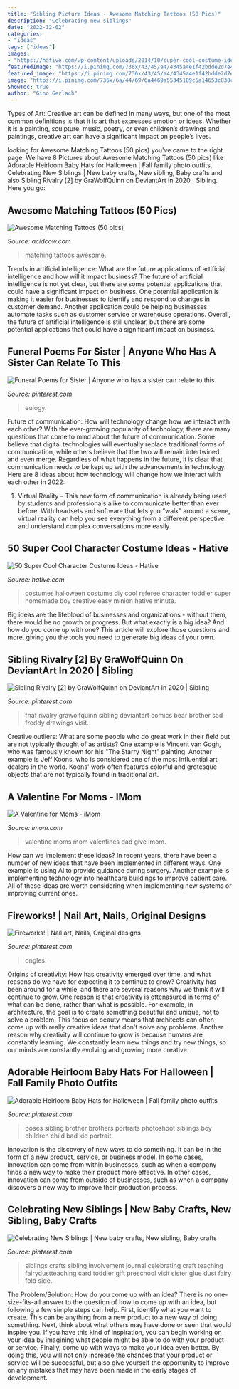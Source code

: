 ```yaml
---
title: "Sibling Picture Ideas - Awesome Matching Tattoos (50 Pics)"
description: "Celebrating new siblings"
date: "2022-12-02"
categories:
- "ideas"
tags: ["ideas"]
images:
- "https://hative.com/wp-content/uploads/2014/10/super-cool-costume-ideas/29-baby-referee-halloween-costume.jpg"
featuredImage: "https://i.pinimg.com/736x/43/45/a4/4345a4e1f42bdde2d7e4e0a9df082fae--brother-photography-poses-photography-ideas.jpg"
featured_image: "https://i.pinimg.com/736x/43/45/a4/4345a4e1f42bdde2d7e4e0a9df082fae--brother-photography-poses-photography-ideas.jpg"
image: "https://i.pinimg.com/736x/6a/44/69/6a4469a55345189c5a14653c838c1766.jpg"
ShowToc: true
author: "Gino Gerlach"
---
```



Types of Art:
Creative art can be defined in many ways, but one of the most common definitions is that it is art that expresses emotion or ideas. Whether it is a painting, sculpture, music, poetry, or even children’s drawings and paintings, creative art can have a significant impact on people’s lives.

	

		
looking for Awesome Matching Tattoos (50 pics) you've came to the right page. We have 8 Pictures about Awesome Matching Tattoos (50 pics) like Adorable Heirloom Baby Hats for Halloween | Fall family photo outfits, Celebrating New Siblings | New baby crafts, New sibling, Baby crafts and also Sibling Rivalry [2] by GraWolfQuinn on DeviantArt in 2020 | Sibling. Here you go:
		
    
## Awesome Matching Tattoos (50 Pics)

<img loading=lazy src="https://cdn.acidcow.com/pics/20190528/1559058939_iz2vl8tv0y.jpg" onerror="this.onerror=null;this.src='https://tse4.mm.bing.net/th?id=OIP.zkKMot3mXCdBrejS29HjRwHaJQ&amp;pid=15.1';" alt="Awesome Matching Tattoos (50 pics)">

_Source: acidcow.com_

>matching tattoos awesome. 

	

Trends in artificial intelligence: What are the future applications of artificial intelligence and how will it impact business?
The future of artificial intelligence is not yet clear, but there are some potential applications that could have a significant impact on business. One potential application is making it easier for businesses to identify and respond to changes in customer demand. Another application could be helping businesses automate tasks such as customer service or warehouse operations. Overall, the future of artificial intelligence is still unclear, but there are some potential applications that could have a significant impact on business.

    
## Funeral Poems For Sister | Anyone Who Has A Sister Can Relate To This

<img loading=lazy src="https://i.pinimg.com/736x/6a/44/69/6a4469a55345189c5a14653c838c1766.jpg" onerror="this.onerror=null;this.src='https://tse1.mm.bing.net/th?id=OIP.xqgee3ucCZn4rCXKIeF2HQHaLG&amp;pid=15.1';" alt="Funeral Poems for Sister | Anyone who has a sister can relate to this">

_Source: pinterest.com_

>eulogy. 

	

Future of communication: How will technology change how we interact with each other?
With the ever-growing popularity of technology, there are many questions that come to mind about the future of communication. Some believe that digital technologies will eventually replace traditional forms of communication, while others believe that the two will remain intertwined and even merge. Regardless of what happens in the future, it is clear that communication needs to be kept up with the advancements in technology. Here are 8 ideas about how technology will change how we interact with each other in 2022: 
1. Virtual Reality – This new form of communication is already being used by students and professionals alike to communicate better than ever before. With headsets and software that lets you “walk” around a scene, virtual reality can help you see everything from a different perspective and understand complex conversations more easily. 


    
## 50 Super Cool Character Costume Ideas - Hative

<img loading=lazy src="https://hative.com/wp-content/uploads/2014/10/super-cool-costume-ideas/29-baby-referee-halloween-costume.jpg" onerror="this.onerror=null;this.src='https://tse3.mm.bing.net/th?id=OIP.Q2cVG39tb395qh7SNgci0QHaLG&amp;pid=15.1';" alt="50 Super Cool Character Costume Ideas - Hative">

_Source: hative.com_

>costumes halloween costume diy cool referee character toddler super homemade boy creative easy minion hative minute. 

	

Big ideas are the lifeblood of businesses and organizations - without them, there would be no growth or progress. But what exactly is a big idea? And how do you come up with one? This article will explore those questions and more, giving you the tools you need to generate big ideas of your own.

    
## Sibling Rivalry [2] By GraWolfQuinn On DeviantArt In 2020 | Sibling

<img loading=lazy src="https://i.pinimg.com/736x/44/31/d7/4431d7ba9c8d3e6ee5f48f0e0b4af288.jpg" onerror="this.onerror=null;this.src='https://tse4.mm.bing.net/th?id=OIP.Uo9FlYQZ5KOsaUYotQS4PwAAAA&amp;pid=15.1';" alt="Sibling Rivalry [2] by GraWolfQuinn on DeviantArt in 2020 | Sibling">

_Source: pinterest.com_

>fnaf rivalry grawolfquinn sibling deviantart comics bear brother sad freddy drawings visit. 

	

Creative outliers: What are some people who do great work in their field but are not typically thought of as artists?
One example is Vincent van Gogh, who was famously known for his "The Starry Night" painting. Another example is Jeff Koons, who is considered one of the most influential art dealers in the world. Koons' work often features colorful and grotesque objects that are not typically found in traditional art.

    
## A Valentine For Moms - IMom

<img loading=lazy src="https://www.imom.com/wp-content/uploads/2015/02/valentine-for-moms.jpg" onerror="this.onerror=null;this.src='https://tse3.mm.bing.net/th?id=OIP.btV6-q9TgWRKm3ZG2igipAHaDt&amp;pid=15.1';" alt="A Valentine for Moms - iMom">

_Source: imom.com_

>valentine moms mom valentines dad give imom. 

	

How can we implement these ideas?
In recent years, there have been a number of new ideas that have been implemented in different ways. One example is using AI to provide guidance during surgery. Another example is implementing technology into healthcare buildings to improve patient care. All of these ideas are worth considering when implementing new systems or improving current ones.

    
## Fireworks! | Nail Art, Nails, Original Designs

<img loading=lazy src="https://i.pinimg.com/736x/b7/38/ea/b738ea9ad7413f943d094f06bf4f6c73--fireworks-nail-art.jpg" onerror="this.onerror=null;this.src='https://tse2.mm.bing.net/th?id=OIP.GTYrt-Z3fsUyo7AeWeMcRgHaJ3&amp;pid=15.1';" alt="Fireworks! | Nail art, Nails, Original designs">

_Source: pinterest.com_

>ongles. 

	

Origins of creativity: How has creativity emerged over time, and what reasons do we have for expecting it to continue to grow?
Creativity has been around for a while, and there are several reasons why we think it will continue to grow. One reason is that creativity is oftenasured in terms of what can be done, rather than what is possible. For example, in architecture, the goal is to create something beautiful and unique, not to solve a problem. This focus on beauty means that architects can often come up with really creative ideas that don't solve any problems. Another reason why creativity will continue to grow is because humans are constantly learning. We constantly learn new things and try new things, so our minds are constantly evolving and growing more creative.

    
## Adorable Heirloom Baby Hats For Halloween | Fall Family Photo Outfits

<img loading=lazy src="https://i.pinimg.com/736x/43/45/a4/4345a4e1f42bdde2d7e4e0a9df082fae--brother-photography-poses-photography-ideas.jpg" onerror="this.onerror=null;this.src='https://tse1.mm.bing.net/th?id=OIP.EGHPTFeCHXRBtc7U6QnYcQHaLE&amp;pid=15.1';" alt="Adorable Heirloom Baby Hats for Halloween | Fall family photo outfits">

_Source: pinterest.com_

>poses sibling brother brothers portraits photoshoot siblings boy children child bad kid portrait. 

	

Innovation is the discovery of new ways to do something. It can be in the form of a new product, service, or business model. In some cases, innovation can come from within businesses, such as when a company finds a new way to make their product more effective. In other cases, innovation can come from outside of businesses, such as when a company discovers a new way to improve their production process.

    
## Celebrating New Siblings | New Baby Crafts, New Sibling, Baby Crafts

<img loading=lazy src="https://i.pinimg.com/736x/9a/c4/05/9ac405319e5b7941524865139fb2f499--new-sibling-teaching-kindergarten.jpg" onerror="this.onerror=null;this.src='https://tse4.mm.bing.net/th?id=OIP.iT688MPccROrRUzG2S0hjAHaJ6&amp;pid=15.1';" alt="Celebrating New Siblings | New baby crafts, New sibling, Baby crafts">

_Source: pinterest.com_

>siblings crafts sibling involvement journal celebrating craft teaching fairydustteaching card toddler gift preschool visit sister glue dust fairy fold side. 

	

The Problem/Solution: How do you come up with an idea?
There is no one-size-fits-all answer to the question of how to come up with an idea, but following a few simple steps can help. First, identify what you want to create. This can be anything from a new product to a new way of doing something. Next, think about what others may have done or seen that would inspire you. If you have this kind of inspiration, you can begin working on your idea by imagining what people might be able to do with your product or service. Finally, come up with ways to make your idea even better. By doing this, you will not only increase the chances that your product or service will be successful, but also give yourself the opportunity to improve on any mistakes that may have been made in the early stages of development.

